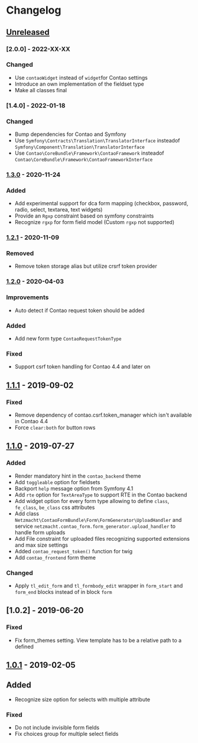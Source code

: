 # Changelog

## [Unreleased]

### [2.0.0] - 2022-XX-XX

### Changed

 - Use `contaoWidget` instead of `widget`for Contao settings
 - Introduce an own implementation of the fieldset type
 - Make all classes final

### [1.4.0] - 2022-01-18

### Changed

 - Bump dependencies for Contao and Symfony
 - Use `Symfony\Contracts\Translation\TranslatorInterface` insteadof `Symfony\Component\Translation\TranslatorInterface`
 - Use `Contao\CoreBundle\Framework\ContaoFramework` insteadof `Contao\CoreBundle\Framework\ContaoFrameworkInterface`

### [1.3.0] - 2020-11-24

### Added

 - Add experimental support for dca form mapping (checkbox, password, radio, select, textarea, text widgets)
 - Provide an `Rgxp` constraint based on symfony constraints
 - Recognize `rgxp` for form field model (Custom `rgxp` not supported)

### [1.2.1] - 2020-11-09

### Removed

 - Remove token storage alias but utilize crsrf token provider

### [1.2.0] - 2020-04-03

### Improvements

 - Auto detect if Contao request token should be added

### Added

 - Add new form type `ContaoRequestTokenType`
 
### Fixed

 - Support csrf token handling for Contao 4.4 and later on


## [1.1.1] - 2019-09-02

### Fixed

 - Remove dependency of contao.csrf.token_manager which isn't available in Contao 4.4
 - Force `clear:both` for button rows
 
## [1.1.0] - 2019-07-27

### Added

 - Render mandatory hint in the `contao_backend` theme
 - Add `toggleable` option for fieldsets
 - Backport `help` message option from Symfony 4.1
 - Add `rte` option for `TextAreaType` to support RTE in the Contao backend 
 - Add widget option for every form type allowing to define `class`, `fe_class`, `be_class` css attributes
 - Add class `Netzmacht\ContaoFormBundle\Form\FormGenerator\UploadHandler` and service 
   `netzmacht.contao_form.form_generator.upload_handler` to handle form uploads
 - Add File constraint for uploaded files recognizing supported extensions and max size settings
 - Added `contao_request_token()` function for twig
 - Add `contao_frontend` form theme
 
### Changed

 - Apply `tl_edit_form` and `tl_formbody_edit` wrapper in `form_start` and `form_end` blocks instead of in block `form`

## [1.0.2] - 2019-06-20

### Fixed

 - Fix form_themes setting. View template has to be a relative path to a defined 

## [1.0.1] - 2019-02-05 

## Added
 
 - Recognize size option for selects with multiple attribute

### Fixed

 - Do not include invisible form fields
 - Fix choices group for multiple select fields

[Unreleased]: https://github.com/netzmacht/contao-form-bundle/compare/master..develop
[1.3.0]: https://github.com/netzmacht/contao-form-bundle/compare/1.2.1...1.3.0
[1.2.1]: https://github.com/netzmacht/contao-form-bundle/compare/1.2.0...1.2.1
[1.2.0]: https://github.com/netzmacht/contao-form-bundle/compare/1.1.1...1.2.0
[1.1.1]: https://github.com/netzmacht/contao-form-bundle/compare/1.1.0...1.1.1
[1.1.0]: https://github.com/netzmacht/contao-form-bundle/compare/1.0.2...1.1.0
[1.0.1]: https://github.com/netzmacht/contao-form-bundle/compare/1.0.1...1.0.2
[1.0.1]: https://github.com/netzmacht/contao-form-bundle/compare/1.0.0...1.0.1
